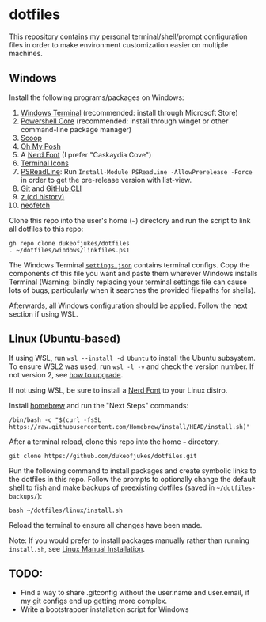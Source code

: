 # dotfiles

This repository contains my personal terminal/shell/prompt configuration files in order to make environment customization easier on multiple machines.

## Windows

Install the following programs/packages on Windows:

1. [Windows Terminal](https://github.com/microsoft/terminal) (recommended: install through Microsoft Store)
2. [Powershell Core](https://github.com/PowerShell/PowerShell) (recommended: install through winget or other command-line package manager)
3. [Scoop](https://github.com/ScoopInstaller/Scoop)
4. [Oh My Posh](https://ohmyposh.dev/)
5. A [Nerd Font](https://www.nerdfonts.com/font-downloads) (I prefer "Caskaydia Cove")
6. [Terminal Icons](https://github.com/devblackops/Terminal-Icons)
7. [PSReadLine](https://github.com/PowerShell/PSReadLine): Run `Install-Module PSReadLine -AllowPrerelease -Force` in order to get the pre-release version with list-view.
8. [Git](https://gitforwindows.org/) and [GitHub CLI](https://github.com/cli/cli)
10. [z (cd history)](https://www.powershellgallery.com/packages/z/1.1.13)
11. [neofetch](https://github.com/dylanaraps/neofetch)

Clone this repo into the user's home (`~`) directory and run the script to link all dotfiles to this repo:

```
gh repo clone dukeofjukes/dotfiles
. ~/dotfiles/windows/linkfiles.ps1
```

The Windows Terminal [`settings.json`](https://github.com/dukeofjukes/configs/blob/main/Windows/terminal.settings.json) contains terminal configs. Copy the components of this file you want and paste them wherever Windows installs Terminal (Warning: blindly replacing your terminal settings file can cause lots of bugs, particularly when it searches the provided filepaths for shells).

Afterwards, all Windows configuration should be applied. Follow the next section if using WSL.

## Linux (Ubuntu-based)

If using WSL, run `wsl --install -d Ubuntu` to install the Ubuntu subsystem. To ensure WSL2 was used, run `wsl -l -v` and check the version number. If not version 2, see [how to upgrade](https://docs.microsoft.com/en-us/windows/wsl/install#upgrade-version-from-wsl-1-to-wsl-2).

If not using WSL, be sure to install a [Nerd Font](https://www.nerdfonts.com/font-downloads) to your Linux distro.

Install [homebrew](https://brew.sh) and run the "Next Steps" commands:

```
/bin/bash -c "$(curl -fsSL https://raw.githubusercontent.com/Homebrew/install/HEAD/install.sh)"
```

After a terminal reload, clone this repo into the home `~` directory.

```
git clone https://github.com/dukeofjukes/dotfiles.git
```

Run the following command to install packages and create symbolic links to the dotfiles in this repo. Follow the prompts to optionally change the default shell to fish and make backups of preexisting dotfiles (saved in `~/dotfiles-backups/`):

```
bash ~/dotfiles/linux/install.sh
```

Reload the terminal to ensure all changes have been made.

Note: If you would prefer to install packages manually rather than running `install.sh`, see [Linux Manual Installation](https://github.com/dukeofjukes/dotfiles/blob/main/linux/README.md).

## TODO:

- Find a way to share .gitconfig without the user.name and user.email, if my git configs end up getting more complex.
- Write a bootstrapper installation script for Windows
